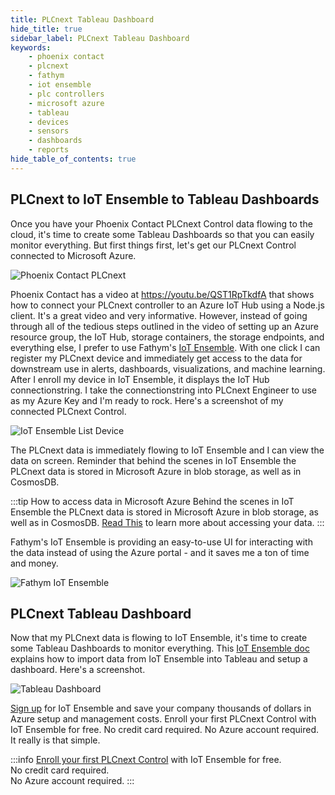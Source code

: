 ```yaml
---
title: PLCnext Tableau Dashboard
hide_title: true
sidebar_label: PLCnext Tableau Dashboard
keywords:
    - phoenix contact
    - plcnext
    - fathym
    - iot ensemble
    - plc controllers
    - microsoft azure
    - tableau
    - devices
    - sensors
    - dashboards
    - reports
hide_table_of_contents: true
---
```


## PLCnext to IoT Ensemble to Tableau Dashboards

Once you have your Phoenix Contact PLCnext Control data flowing to the cloud, it's time to create some Tableau Dashboards so that you can easily monitor everything. But first things first, let's get our PLCnext Control connected to Microsoft Azure.

![Phoenix Contact PLCnext](https://www.fathym.com/iot/img/screenshots/PLCnext_controllers.png)

Phoenix Contact has a video at https://youtu.be/QST1RpTkdfA that shows how to connect your PLCnext controller to an Azure IoT Hub using a Node.js client. It's a great video and very informative. However, instead of going through all of the tedious steps outlined in the video of setting up an Azure resource group, the IoT Hub, storage containers, the storage endpoints, and everything else, I prefer to use Fathym's [IoT Ensemble](https://www.fathym.com/iot/). With one click I can register my PLCnext device and immediately get access to the data for downstream use in alerts, dashboards, visualizations, and machine learning. After I enroll my device in IoT Ensemble, it displays the IoT Hub connectionstring. I take the connectionstring into PLCnext Engineer to use as my Azure Key and I'm ready to rock. Here's a screenshot of my connected PLCnext Control.

![IoT Ensemble List Device](https://www.fathym.com/iot/img/screenshots/plcnext-connstring.png)

The PLCnext data is immediately flowing to IoT Ensemble and I can view the data on screen. Reminder that behind the scenes in IoT Ensemble the PLCnext data is stored in Microsoft Azure in blob storage, as well as in CosmosDB. 

:::tip How to access data in Microsoft Azure
Behind the scenes in IoT Ensemble the PLCnext data is stored in Microsoft Azure in blob storage, as well as in CosmosDB. [Read This](https://www.fathym.com/iot/docs/getting-started/connecting-downstream) to learn more about accessing your data.
:::

Fathym's IoT Ensemble is providing an easy-to-use UI for interacting with the data instead of using the Azure portal - and it saves me a ton of time and money.

![Fathym IoT Ensemble](https://www.fathym.com/iot/img/screenshots/iot-ensemble-connected-devices.png)

## PLCnext Tableau Dashboard

Now that my PLCnext data is flowing to IoT Ensemble, it's time to create some Tableau Dashboards to monitor everything. This [IoT Ensemble doc](https://www.fathym.com/iot/docs/devs/storage/tableau) explains how to import data from IoT Ensemble into Tableau and setup a dashboard. Here's a screenshot.

![Tableau Dashboard](https://www.fathym.com/iot/img/screenshots/tableau-dashboard-plcnext.png)

[Sign up](https://www.fathym.com/iot/dashboard) for IoT Ensemble and save your company thousands of dollars in Azure setup and management costs. Enroll your first PLCnext Control with IoT Ensemble for free. No credit card required. No Azure account required. It really is that simple.

:::info
[Enroll your first PLCnext Control](https://www.fathym.com/iot/dashboard) with IoT Ensemble for free.  
No credit card required.  
No Azure account required.
:::